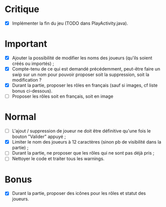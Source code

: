 # Critique
- [x] Implémenter la fin du jeu (TODO dans PlayActivity.java).

# Important
- [x] Ajouter la possibilité de modifier les noms des joueurs (qu'ils soient créés ou importés) ;
- [x] Compte-tenu de ce qui est demandé précédemment, peut-être faire un swip sur un nom pour pouvoir proposer soit la suppression, soit la modification ?
- [x] Durant la partie, proposer les rôles en français (sauf si images, cf liste bonus ci-dessous).
- [ ] Proposer les rôles soit en français, soit en image

# Normal
- [ ] L'ajout / suppression de joueur ne doit être définitive qu'une fois le bouton "Valider" appuyé ;
- [x] Limiter le nom des joueurs à 12 caractères (sinon pb de visibilité dans la partie) ;
- [ ] Durant la partie, ne proposer que les rôles qui ne sont pas déjà pris ;
- [ ] Nettoyer le code et traiter tous les warnings.

# Bonus
- [x] Durant la partie, proposer des icônes pour les rôles et statut des joueurs.

